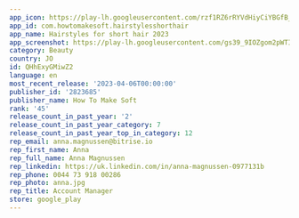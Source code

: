 ```yaml
---
app_icon: https://play-lh.googleusercontent.com/rzf1RZ6rRYVdHiyCiYBGfB_QjdshrM7gsDpXmi2XhNmhTamMj2DLMG6VyjkrDfA_OQ
app_id: com.howtomakesoft.hairstylesshorthair
app_name: Hairstyles for short hair 2023
app_screenshot: https://play-lh.googleusercontent.com/gs39_9IOZgom2pWTIeqmNaezj4bfN_yalTJotuNatTgNq-t0phNth-fMVlIHQE6AuA
category: Beauty
country: JO
id: QHhExyGMiwZ2
language: en
most_recent_release: '2023-04-06T00:00:00'
publisher_id: '2823685'
publisher_name: How To Make Soft
rank: '45'
release_count_in_past_year: '2'
release_count_in_past_year_category: 7
release_count_in_past_year_top_in_category: 12
rep_email: anna.magnussen@bitrise.io
rep_first_name: Anna
rep_full_name: Anna Magnussen
rep_linkedin: https://uk.linkedin.com/in/anna-magnussen-0977131b
rep_phone: 0044 73 918 00286
rep_photo: anna.jpg
rep_title: Account Manager
store: google_play
---
```


